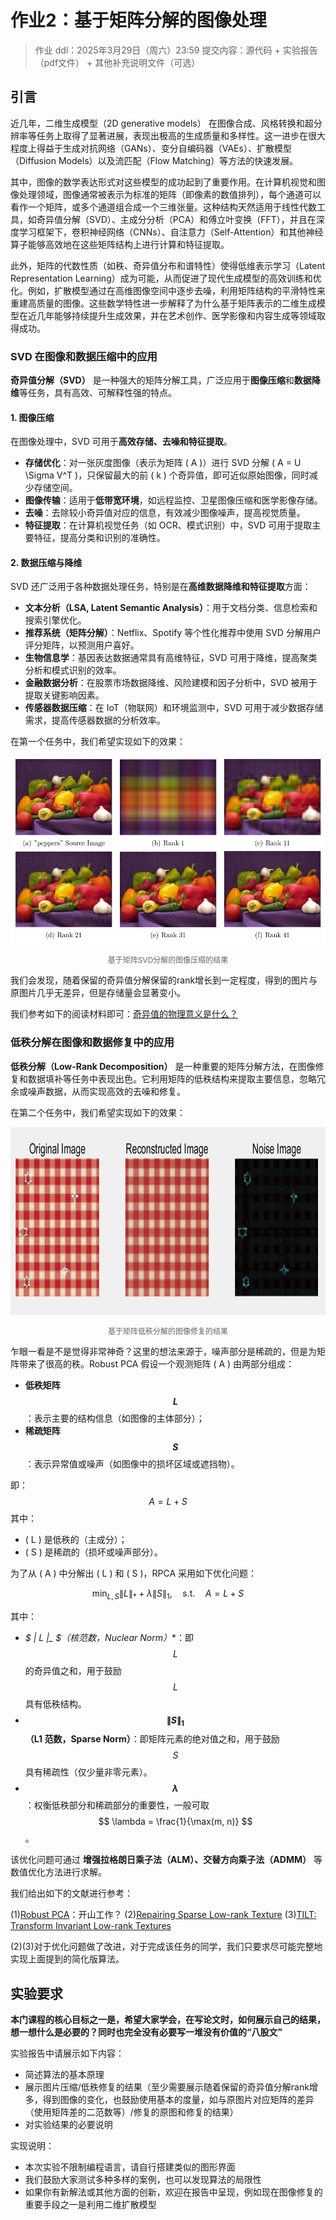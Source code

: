 # 作业2：基于矩阵分解的图像处理

> 作业 ddl：2025年3月29日（周六）23:59
> 提交内容：源代码 + 实验报告（pdf文件） + 其他补充说明文件（可选）

## 引言

近几年，二维生成模型（2D generative models） 在图像合成、风格转换和超分辨率等任务上取得了显著进展，表现出极高的生成质量和多样性。这一进步在很大程度上得益于生成对抗网络（GANs）、变分自编码器（VAEs）、扩散模型（Diffusion Models）以及流匹配（Flow Matching）等方法的快速发展。

其中，图像的数学表达形式对这些模型的成功起到了重要作用。在计算机视觉和图像处理领域，图像通常被表示为标准的矩阵（即像素的数值排列），每个通道可以看作一个矩阵，或多个通道组合成一个三维张量。这种结构天然适用于线性代数工具，如奇异值分解（SVD）、主成分分析（PCA）和傅立叶变换（FFT），并且在深度学习框架下，卷积神经网络（CNNs）、自注意力（Self-Attention）和其他神经算子能够高效地在这些矩阵结构上进行计算和特征提取。

此外，矩阵的代数性质（如秩、奇异值分布和谱特性）使得低维表示学习（Latent Representation Learning）成为可能，从而促进了现代生成模型的高效训练和优化。例如，扩散模型通过在高维图像空间中逐步去噪，利用矩阵结构的平滑特性来重建高质量的图像。这些数学特性进一步解释了为什么基于矩阵表示的二维生成模型在近几年能够持续提升生成效果，并在艺术创作、医学影像和内容生成等领域取得成功。

### SVD 在图像和数据压缩中的应用  

**奇异值分解（SVD）** 是一种强大的矩阵分解工具，广泛应用于**图像压缩**和**数据降维**等任务，具有高效、可解释性强的特点。  

#### **1. 图像压缩**  
在图像处理中，SVD 可用于**高效存储、去噪和特征提取**。  
- **存储优化**：对一张灰度图像（表示为矩阵 \( A \)）进行 SVD 分解 \( A = U \Sigma V^T \)，只保留最大的前 \( k \) 个奇异值，即可近似原始图像，同时减少存储空间。  
- **图像传输**：适用于**低带宽环境**，如远程监控、卫星图像压缩和医学影像存储。  
- **去噪**：去除较小奇异值对应的信息，有效减少图像噪声，提高视觉质量。  
- **特征提取**：在计算机视觉任务（如 OCR、模式识别）中，SVD 可用于提取主要特征，提高分类和识别的准确性。  

#### **2. 数据压缩与降维**  
SVD 还广泛用于各种数据处理任务，特别是在**高维数据降维和特征提取**方面：
- **文本分析（LSA, Latent Semantic Analysis）**：用于文档分类、信息检索和搜索引擎优化。  
- **推荐系统（矩阵分解）**：Netflix、Spotify 等个性化推荐中使用 SVD 分解用户评分矩阵，以预测用户喜好。  
- **生物信息学**：基因表达数据通常具有高维特征，SVD 可用于降维，提高聚类分析和模式识别的效率。  
- **金融数据分析**：在股票市场数据降维、风险建模和因子分析中，SVD 被用于提取关键影响因素。  
- **传感器数据压缩**：在 IoT（物联网）和环境监测中，SVD 可用于减少数据存储需求，提高传感器数据的分析效率。  

在第一个任务中，我们希望实现如下的效果：

<p align="center">
    <img src="./figs/compress.png" height=300>
</p>
<p style="text-align: center; font-size: 12px; color: #666;">基于矩阵SVD分解的图像压缩的结果</p>

我们会发现，随着保留的奇异值分解保留的rank增长到一定程度，得到的图片与原图片几乎无差异，但是存储量会显著变小。

我们参考如下的阅读材料即可：[奇异值的物理意义是什么？](https://www.zhihu.com/question/22237507)

### 低秩分解在图像和数据修复中的应用

**低秩分解（Low-Rank Decomposition）**  是一种重要的矩阵分解方法，在图像修复和数据填补等任务中表现出色。它利用矩阵的低秩结构来提取主要信息，忽略冗余或噪声数据，从而实现高效的去噪和修复。

在第二个任务中，我们希望实现如下的效果：

<p align="center">
    <img src="./figs/denoise.png" height="300">
</p>
<p style="text-align: center; font-size: 12px; color: #666;">基于矩阵低秩分解的图像修复的结果</p>

乍眼一看是不是觉得非常神奇？这里的想法来源于，噪声部分是稀疏的，但是为矩阵带来了很高的秩。Robust PCA 假设一个观测矩阵 \( A \) 由两部分组成：

- **低秩矩阵 $$ L $$**：表示主要的结构信息（如图像的主体部分）；  
- **稀疏矩阵 $$ S $$**：表示异常值或噪声（如图像中的损坏区域或遮挡物）。  

即：
$$
A = L + S
$$
其中：
- \( L \) 是低秩的（主成分）；  
- \( S \) 是稀疏的（损坏或噪声部分）。  

为了从 \( A \) 中分解出 \( L \) 和 \( S \)，RPCA 采用如下优化问题：

$$
\min_{L, S} \| L \|_* + \lambda \| S \|_1, \quad \text{s.t.} \quad A = L + S
$$

其中：
- **$ \| L \|_* $（核范数，Nuclear Norm）**：即 $$ L $$ 的奇异值之和，用于鼓励 $$ L $$ 具有低秩结构。
- **$$ \| S \|_1 $$（L1 范数，Sparse Norm）**：即矩阵元素的绝对值之和，用于鼓励 $$ S $$ 具有稀疏性（仅少量非零元素）。
- **$$ \lambda $$**：权衡低秩部分和稀疏部分的重要性，一般可取 $$ \lambda = \frac{1}{\max(m, n)} $$。

该优化问题可通过 **增强拉格朗日乘子法（ALM）、交替方向乘子法（ADMM）** 等数值优化方法进行求解。

我们给出如下的文献进行参考：

(1)[Robust PCA](https://arxiv.org/pdf/0912.3599)：开山工作？
(2)[Repairing Sparse Low-rank Texture](https://people.csail.mit.edu/zhangzd/papers/recover_low-rank_texture_final.pdf)
(3)[TILT: Transform Invariant Low-rank Textures](https://arxiv.org/pdf/1012.3216)

(2)(3)对于优化问题做了改进，对于完成该任务的同学，我们只要求尽可能完整地实现上面提到的简化版算法。

## 实验要求

**本门课程的核心目标之一是，希望大家学会，在写论文时，如何展示自己的结果，想一想什么是必要的？同时也完全没有必要写一堆没有价值的“八股文”**

实验报告中请展示如下内容：
- 简述算法的基本原理
- 展示图片压缩/低秩修复的结果（至少需要展示随着保留的奇异值分解rank增多，得到图像的变化，也鼓励使用基本的度量，如与原图片对应矩阵的差异（使用矩阵差的二范数等）/修复的原图和修复的结果）
- 对实验结果的必要说明

实现说明：
- 本次实验不限制编程语言，请自行搭建类似的图形界面
- 我们鼓励大家测试多种多样的案例，也可以发现算法的局限性
- 如果你有新解法或其他方面的创新，欢迎在报告中呈现，例如现在图像修复的重要手段之一是利用二维扩散模型


